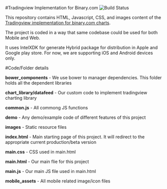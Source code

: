 #Tradingview Implementation for Binary.com ![Build Status](https://travis-ci.org/binary-com/tradingview.svg?branch=master)

This repository contains HTML, Javascript, CSS, and images content of the [Tradingview implementation for binary.com charts](http://binary-com.github.io/tradingview).

The project is coded in a way that same codebase could be used for both Mobile and Web.

It uses IntelXDK for generate Hybrid package for distribution in Apple and Google play store. For now, we are supporting iOS and Android devices only.

#Code/Folder details

<strong>bower_components</strong> - We use bower to manager dependencies. This folder holds all the dependent libraries

<strong>chart_library/datafeed</strong> - Our custom code to implement tradingview charting library

<strong>common.js</strong> - All commong JS functions

<strong>demo</strong> - Any demo/example code of different features of this project

<strong>images</strong> - Static resource files

<strong>index.html</strong> - Main starting page of this project. It will redirect to the appropriate current production/beta version

<strong>main.css</strong> - CSS used in main.html

<strong>main.html</strong> - Our main flie for this project

<strong>main.js</strong> - Our main JS file used in main.html

<strong>mobile_assets</strong> - All mobile related image/icon files
